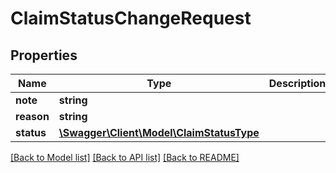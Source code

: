 # ClaimStatusChangeRequest

## Properties
Name | Type | Description | Notes
------------ | ------------- | ------------- | -------------
**note** | **string** |  | [optional] 
**reason** | **string** |  | [optional] 
**status** | [**\Swagger\Client\Model\ClaimStatusType**](ClaimStatusType.md) |  | 

[[Back to Model list]](../../README.md#documentation-for-models) [[Back to API list]](../../README.md#documentation-for-api-endpoints) [[Back to README]](../../README.md)

